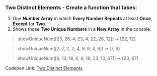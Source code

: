 ### Two Distinct Elements - Create a function that takes: 

1. One **Number Array** in which **Every Number Repeats** at least **Once**, **Except** for **Two**. 
1. Shows those **Two Unique Numbers** in a **New Array** in the console.

> showUniqueNum([23, 26, 4, 23, 4, 22, 26, 12]) ➞ [22, 12] 

> showUniqueNum([2, 7, 2, 2, 4, 9, 9, 4, 6]) ➞ [7, 6]

> showUniqueNum([6, 13, 18, 6, 6, 18, 23, 13, 67]) ➞ [23, 67]

Codepen Link: [Two Distinct Elements](https://codepen.io/naveencoder/pen/bGbyOWW?editors=0012)
